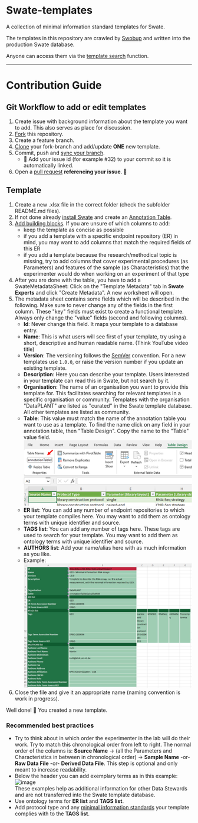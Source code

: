 # Swate-templates

A collection of minimal information standard templates for Swate.

The templates in this repository are crawled by [Swobup](https://github.com/nfdi4plants/Swobup) and written into the production Swate database.

Anyone can access them via the [template search](https://nfdi4plants.github.io/Swate-docs/docs/UserDocs/Docs05-Templates.html) function.

---

# Contribution Guide

## Git Workflow to add or edit templates

1. Create issue with background information about the template you want to add. This also serves as place for discussion.
2. [Fork](https://docs.github.com/en/get-started/quickstart/fork-a-repo) this repository.
3. Create a feature branch.
3. [Clone](https://docs.github.com/en/repositories/creating-and-managing-repositories/cloning-a-repository) your fork-branch and add/update **ONE** new template.
4. Commit, push and [sync your branch](https://docs.github.com/en/pull-requests/collaborating-with-pull-requests/working-with-forks/syncing-a-fork).
    - 👀 Add your issue id (for example #32) to your commit so it is automatically linked.
5. Open a [pull request](https://docs.github.com/en/pull-requests/collaborating-with-pull-requests/proposing-changes-to-your-work-with-pull-requests/about-pull-requests) **referencing your issue**. :tada:

## Template

1. Create a new .xlsx file in the correct folder (check the subfolder README.md files).
2. If not done already [install Swate](https://nfdi4plants.github.io/Swate-docs/docs/UserDocs/Docs01-Installing-Swate.html) and create an [Annotation Table](https://nfdi4plants.github.io/Swate-docs/docs/UserDocs/Docs02-Annotation-Table.html).
3. [Add building blocks](https://nfdi4plants.github.io/Swate-docs/docs/UserDocs/Docs03-Building-Blocks.html). If you are unsure of which columns to add:
    - keep the template as concise as possible
    - if you add a template with a specific endpoint repository (ER) in mind, you may want to add columns that match the required fields of this ER
    - if you add a template because the research/methodical topic is missing, try to add columns that cover experimental procedures (as Parameters) and features of the sample (as Characteristics) that the experimenter would do when working on an experiment of that type
4. After you are done with the table, you have to add a SwateMetadataSheet: Click on the "Template Metadata" tab in **Swate Experts** and click "Create Metadata". A new worksheet will open.
5. The metadata sheet contains some fields which will be described in the following. Make sure to never change any of the fields in the first column. These "key" fields must exist to create a functional template. Always only change the "value" fields (second and following columns).
    - **Id**: Never change this field. It maps your template to a database entry.
    - **Name**: This is what users will see first of your template, try using a short, descriptive and human readable name. (Think YouTube video title)
    - **Version**: The versioning follows the [SemVer](https://semver.org/) convention. For a new templates use `1.0.0`, or raise the version number if you update an existing template.
    - **Description**: Here you can describe your template. Users interested in your template can read this in Swate, but not search by it.
    - **Organisation**: The name of an organisation you want to provide this template for. This facilitates searching for relevant templates in a specific organisation or community. Templates with the organisation "DataPLANT" are listed as "curated" in the Swate template database. All other templates are listed as community.
    - **Table**: This value must match the name of the annotation table you want to use as a template. To find the name click on any field in your annotation table, then "Table Design". Copy the name to the "Table" value field.
    ![Image on how to find table name in Excel](./img/find_table_name.jpg)
    - **ER list**: You can add any number of endpoint repositories to which your template complies here. You may want to add them as ontology terms with unique identifier and source.
    - **TAGS list**: You can add any number of tags here. These tags are used to search for your template. You may want to add them as ontology terms with unique identifier and source.
    - **AUTHORS list**: Add your name/alias here with as much information as you like.
    - Example:
    ![Image of example metadata table](./img/example_metadata.jpg)
10. Close the file and give it an appropriate name (naming convention is work in progress).

Well done! :tada: You created a new template. 

### Recommended best practices

- Try to think about in which order the experimenter in the lab will do their work. Try to match this chronological order from left to right. The normal order of the columns is: **Source Name** -> (all the Parameters and Characteristics in between in chronological order) -> **Sample Name** -or- **Raw Data File** -or- **Derived Data File**. This step is optional and only meant to increase readability.
- Below the header you can add exemplary terms as in this example:  
![image](https://user-images.githubusercontent.com/47781170/146252236-0dd11621-76e9-4d28-b5fe-b495362a1cc5.png)  
These examples help as additional information for other Data Stewards and are not transferred into the Swate template database.
- Use ontology terms for **ER list** and **TAGS list**.
- Add protocol type and any [minimal information standards](https://en.wikipedia.org/wiki/Minimum_information_standard) your template complies with to the **TAGS list**.